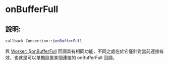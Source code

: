 # onBufferFull
## 說明:
```php
callback Connection::$onBufferFull
```

與 [Worker::$onBufferFull](../worker/on-buffer-full.md) 回調具有相同功能，不同之處在於它僅針對當前連接有效，也就是可以單獨設置某個連接的 onBufferFull 回調。
